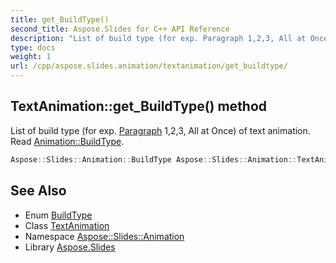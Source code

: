 ```yaml
---
title: get_BuildType()
second_title: Aspose.Slides for C++ API Reference
description: "List of build type (for exp. Paragraph 1,2,3, All at Once) of text animation. Read Animation::BuildType."
type: docs
weight: 1
url: /cpp/aspose.slides.animation/textanimation/get_buildtype/
---
```

## TextAnimation::get_BuildType() method


List of build type (for exp. [Paragraph](../../../aspose.slides/paragraph/) 1,2,3, All at Once) of text animation. Read [Animation::BuildType](../../buildtype/).

```cpp
Aspose::Slides::Animation::BuildType Aspose::Slides::Animation::TextAnimation::get_BuildType() override
```

## See Also

* Enum [BuildType](../buildtype/)
* Class [TextAnimation](./)
* Namespace [Aspose::Slides::Animation](../)
* Library [Aspose.Slides](../../)